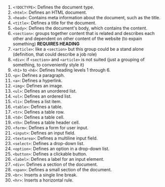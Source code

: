 1. `<!DOCTYPE>`: Defines the document type.
2. `<html>`: Defines an HTML document.
3. `<head>`: Contains meta information about the document, such as the title.
4. `<title>`: Defines a title for the document.
5. `<body>`: Defines the document's body, which contains the content.
6. `<section>`: groups together content that is related and describes each other and dependent on other content of the website (to expain something) **REQUIRES HEADING**
7. `<article>`: like a `<section>` but this group could be a stand alone (definition, that could describe a job role)
8. `<div>`: if `<section>` and `<article>` is not suited (just a grouping of something, to conveniently style it)
9. `<h1>` to `<h6>`: Defines heading levels 1 through 6.
10. `<p>`: Defines a paragraph.
11. `<a>`: Defines a hyperlink.
12. `<img>`: Defines an image.
13. `<ul>`: Defines an unordered list.
14. `<ol>`: Defines an ordered list.
15. `<li>`: Defines a list item.
16. `<table>`: Defines a table.
17. `<tr>`: Defines a table row.
18. `<td>`: Defines a table cell.
19. `<th>`: Defines a table header cell.
20. `<form>`: Defines a form for user input.
21. `<input>`: Defines an input field.
22. `<textarea>`: Defines a multiline input field.
23. `<select>`: Defines a drop-down list.
24. `<option>`: Defines an option in a drop-down list.
25. `<button>`: Defines a clickable button.
26. `<label>`: Defines a label for an input element.
27. `<div>`: Defines a section of the document.
28. `<span>`: Defines a small section of the document.
29. `<br>`: Inserts a single line break.
30. `<hr>`: Inserts a horizontal rule.
